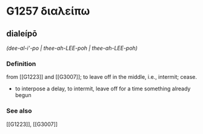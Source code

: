 # G1257 διαλείπω

## dialeípō

_(dee-al-i'-po | thee-ah-LEE-poh | thee-ah-LEE-poh)_

### Definition

from [[G1223]] and [[G3007]]; to leave off in the middle, i.e., intermit; cease.

- to interpose a delay, to intermit, leave off for a time something already begun

### See also

[[G1223]], [[G3007]]

